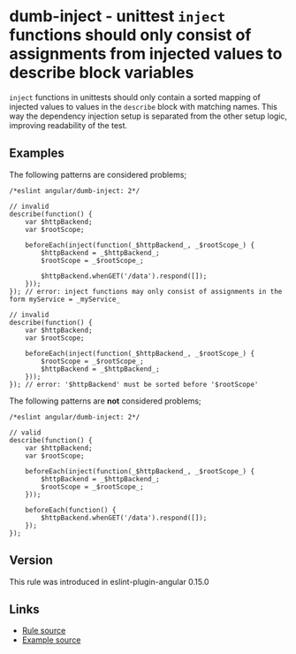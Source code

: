 <!-- WARNING: Generated documentation. Edit docs and examples in the rule and examples file ('rules/dumb-inject.js', 'examples/dumb-inject.js'). -->

# dumb-inject - unittest `inject` functions should only consist of assignments from injected values to describe block variables

`inject` functions in unittests should only contain a sorted mapping of injected values to values in the `describe` block with matching names.
This way the dependency injection setup is separated from the other setup logic, improving readability of the test.

## Examples

The following patterns are considered problems;

    /*eslint angular/dumb-inject: 2*/

    // invalid
    describe(function() {
        var $httpBackend;
        var $rootScope;
    
        beforeEach(inject(function(_$httpBackend_, _$rootScope_) {
            $httpBackend = _$httpBackend_;
            $rootScope = _$rootScope_;
    
            $httpBackend.whenGET('/data').respond([]);
        }));
    }); // error: inject functions may only consist of assignments in the form myService = _myService_

    // invalid
    describe(function() {
        var $httpBackend;
        var $rootScope;
    
        beforeEach(inject(function(_$httpBackend_, _$rootScope_) {
            $rootScope = _$rootScope_;
            $httpBackend = _$httpBackend_;
        }));
    }); // error: '$httpBackend' must be sorted before '$rootScope'

The following patterns are **not** considered problems;

    /*eslint angular/dumb-inject: 2*/

    // valid
    describe(function() {
        var $httpBackend;
        var $rootScope;
    
        beforeEach(inject(function(_$httpBackend_, _$rootScope_) {
            $httpBackend = _$httpBackend_;
            $rootScope = _$rootScope_;
        }));
    
        beforeEach(function() {
            $httpBackend.whenGET('/data').respond([]);
        });
    });

## Version

This rule was introduced in eslint-plugin-angular 0.15.0

## Links

* [Rule source](../rules/dumb-inject.js)
* [Example source](../examples/dumb-inject.js)
